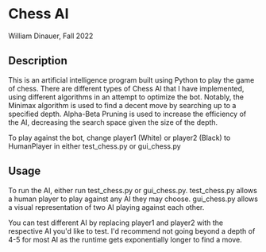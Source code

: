 # Chess AI
William Dinauer, Fall 2022

## Description
This is an artificial intelligence program built using Python to play the game of chess. There are different types of Chess AI that I have implemented, using different algorithms in an attempt to optimize the bot.
Notably, the Minimax algorithm is used to find a decent move by searching up to a specified depth. Alpha-Beta Pruning is used to increase the efficiency of the AI, decreasing the search space given the size of the depth.

To play against the bot, change player1 (White) or player2 (Black) to HumanPlayer in either test_chess.py or gui_chess.py

## Usage

To run the AI, either run test_chess.py or gui_chess.py.
test_chess.py allows a human player to play against any AI they may choose.
gui_chess.py allows a visual representation of two AI playing against each other.

You can test different AI by replacing player1 and player2 with the respective AI you'd like to test.
I'd recommend not going beyond a depth of 4-5 for most AI as the runtime gets exponentially longer to find a move.
